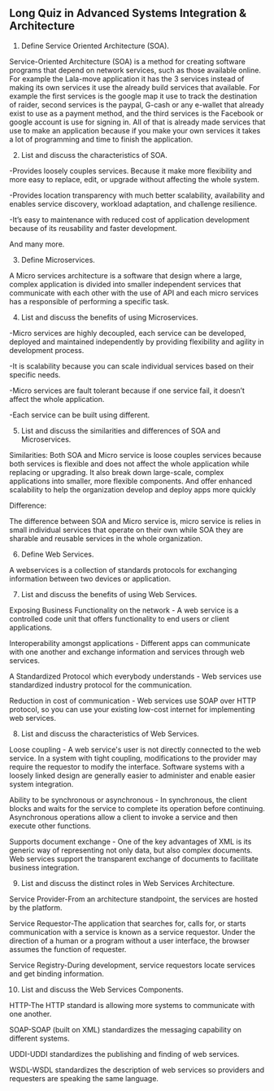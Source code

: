## Long Quiz in Advanced Systems Integration & Architecture
1. Define Service Oriented Architecture (SOA).

Service-Oriented Architecture (SOA) is a method for creating software programs that depend on network services, such as those available online. For example the Lala-move application it has the 3 services instead of making its own services it use the already build services that available. For example the first services is the google map it use to track the destination of raider, second services is the paypal, G-cash or any e-wallet that already exist to use as a payment method, and the third services is the Facebook or google account is use for signing in. All of that is already made services that use to make an application because if you make your own services it takes a lot of programming and time to finish the application.

2. List and discuss the characteristics of SOA.

-Provides loosely couples services. Because it make more flexibility and more easy to replace, edit, or upgrade without affecting the whole system.

-Provides location transparency with much better scalability, availability and enables service discovery, workload adaptation, and challenge resilience.

-It’s easy to maintenance with reduced cost of application development because of its reusability and faster development.

And many more.

3. Define Microservices.

A Micro services architecture is a software that design where a large, complex application is divided into smaller independent services that communicate with each other with the use of API and each micro services has a responsible of performing a specific task.

4. List and discuss the benefits of using Microservices.

-Micro services are highly decoupled, each service can be developed, deployed and maintained independently by providing flexibility and agility in development process.

-It is scalability because you can scale individual services based on their specific needs.

-Micro services are fault tolerant because if one service fail, it doesn’t affect the whole application.

-Each service can be built using different.

5. List and discuss the similarities and differences of SOA and Microservices.

Similarities:
Both SOA and Micro service is loose couples services because both services is flexible and does not affect the whole application while replacing or upgrading.
It also break down large-scale, complex applications into smaller, more flexible components. And offer enhanced scalability to help the organization develop and deploy apps more quickly

Difference:

The difference between SOA and Micro service is, micro service is relies in small individual services that operate on their own while SOA they are sharable and reusable services in the whole organization. 

6. Define Web Services.

A webservices is a collection of standards protocols for exchanging information between two devices or application.


7. List and discuss the benefits of using Web Services.

Exposing Business Functionality on the network - A web service is a controlled code unit that offers functionality to end users or client applications.

Interoperability amongst applications - Different apps can communicate with one another and exchange information and services through web services.

A Standardized Protocol which everybody understands -  Web services use standardized industry protocol for the communication.

Reduction in cost of communication - Web services use SOAP over HTTP protocol, so you can use your existing low-cost internet for implementing web services.


8. List and discuss the characteristics of Web Services.

Loose coupling - A web service's user is not directly connected to the web service. In a system with tight coupling, modifications to the provider may require the requestor to modify the interface. Software systems with a loosely linked design are generally easier to administer and enable easier system integration.

Ability to be synchronous or asynchronous - In synchronous, the client blocks and waits for the service to complete its operation before continuing. Asynchronous operations allow a client to invoke a service and then execute other functions.

Supports document exchange - One of the key advantages of XML is its generic way of representing not only data, but also complex documents. Web services support the transparent exchange of documents to facilitate business integration.


9. List and discuss the distinct roles in Web Services Architecture.

Service Provider-From an architecture standpoint, the services are hosted by the platform.

Service Requestor-The application that searches for, calls for, or starts communication with a service is known as a service requestor. Under the direction of a human or a program without a user interface, the browser assumes the function of requester.

Service Registry-During development, service requestors locate services and get binding information.

10. List and discuss the Web Services Components.

HTTP-The HTTP standard is allowing more systems to communicate with one another.

SOAP-SOAP (built on XML) standardizes the messaging capability on different systems.

UDDI-UDDI standardizes the publishing and finding of web services.

WSDL-WSDL standardizes the description of web services so providers and requesters are speaking the same language.

